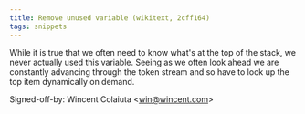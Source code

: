 ```yaml
---
title: Remove unused variable (wikitext, 2cff164)
tags: snippets
---
```


While it is true that we often need to know what's at the top of the stack, we never actually used this variable. Seeing as we often look ahead we are constantly advancing through the token stream and so have to look up the top item dynamically on demand.

Signed-off-by: Wincent Colaiuta &lt;win@wincent.com&gt;
